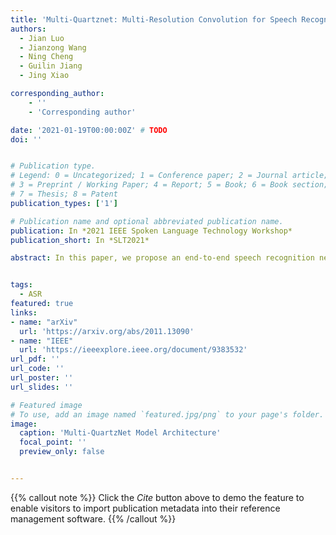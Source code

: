 ```yaml
---
title: 'Multi-Quartznet: Multi-Resolution Convolution for Speech Recognition with Multi-Layer Feature Fusion'
authors:
  - Jian Luo
  - Jianzong Wang
  - Ning Cheng
  - Guilin Jiang
  - Jing Xiao

corresponding_author:
    - ''
    - 'Corresponding author'

date: '2021-01-19T00:00:00Z' # TODO
doi: ''


# Publication type.
# Legend: 0 = Uncategorized; 1 = Conference paper; 2 = Journal article;
# 3 = Preprint / Working Paper; 4 = Report; 5 = Book; 6 = Book section;
# 7 = Thesis; 8 = Patent
publication_types: ['1']

# Publication name and optional abbreviated publication name.
publication: In *2021 IEEE Spoken Language Technology Workshop*
publication_short: In *SLT2021*

abstract: In this paper, we propose an end-to-end speech recognition network based on Nvidia's previous QuartzNet [1] model. We try to promote the model performance, and design three components{:} (1) Multi-Resolution Convolution Module, re-places the original 1D time-channel separable convolution with multi-stream convolutions. Each stream has a unique dilated stride on convolutional operations. (2) Channel-Wise Attention Module, calculates the attention weight of each convolutional stream by spatial channel-wise pooling. (3) Multi-Layer Feature Fusion Module, reweights each convolutional block by global multi-layer feature maps. Our experiments demonstrate that Multi-QuartzNet model achieves CER 6.77% on AISHELL-1 data set, which outperforms original QuartzNet and is close to state-of-art result.


tags:
  - ASR
featured: true
links:
- name: "arXiv"
  url: 'https://arxiv.org/abs/2011.13090'
- name: "IEEE"
  url: 'https://ieeexplore.ieee.org/document/9383532'
url_pdf: ''
url_code: ''
url_poster: ''
url_slides: ''

# Featured image
# To use, add an image named `featured.jpg/png` to your page's folder.
image:
  caption: 'Multi-QuartzNet Model Architecture'
  focal_point: ''
  preview_only: false


---
```


{{% callout note %}}
Click the _Cite_ button above to demo the feature to enable visitors to import publication metadata into their reference management software.
{{% /callout %}}

